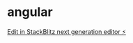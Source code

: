 # angular

[Edit in StackBlitz next generation editor ⚡️](https://stackblitz.com/~/github.com/dgGuptaa/angular)